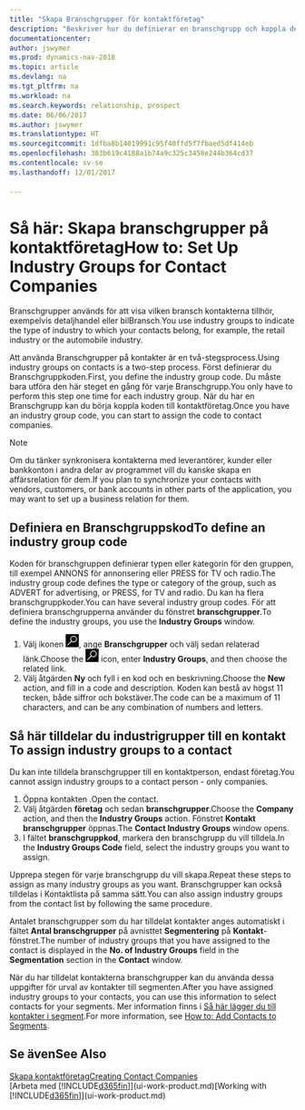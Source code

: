 ```yaml
---
title: "Skapa Branschgrupper för kontaktföretag"
description: "Beskriver hur du definierar en branschgrupp och koppla den till ett företag, till exempel detaljhandel eller bilindustri."
documentationcenter: 
author: jswymer
ms.prod: dynamics-nav-2018
ms.topic: article
ms.devlang: na
ms.tgt_pltfrm: na
ms.workload: na
ms.search.keywords: relationship, prospect
ms.date: 06/06/2017
ms.author: jswymer
ms.translationtype: HT
ms.sourcegitcommit: 1dfba8b14019991c95f40ffd5f7fbaed5df414eb
ms.openlocfilehash: 303b619c4188a1b74a9c325c3458e244b364cd37
ms.contentlocale: sv-se
ms.lasthandoff: 12/01/2017

---
```

# <a name="how-to-set-up-industry-groups-for-contact-companies"></a><span data-ttu-id="84cec-103">Så här: Skapa branschgrupper på kontaktföretag</span><span class="sxs-lookup"><span data-stu-id="84cec-103">How to: Set Up Industry Groups for Contact Companies</span></span>
<span data-ttu-id="84cec-104">Branschgrupper används för att visa vilken bransch kontakterna tillhör, exempelvis detaljhandel eller bilBransch.</span><span class="sxs-lookup"><span data-stu-id="84cec-104">You use industry groups to indicate the type of industry to which your contacts belong, for example, the retail industry or the automobile industry.</span></span>

<span data-ttu-id="84cec-105">Att använda Branschgrupper på kontakter är en två-stegsprocess.</span><span class="sxs-lookup"><span data-stu-id="84cec-105">Using industry groups on contacts is a two-step process.</span></span> <span data-ttu-id="84cec-106">Först definierar du Branschgruppkoden.</span><span class="sxs-lookup"><span data-stu-id="84cec-106">First, you define the industry group code.</span></span> <span data-ttu-id="84cec-107">Du måste bara utföra den här steget en gång för varje Branschgrupp.</span><span class="sxs-lookup"><span data-stu-id="84cec-107">You only have to perform this step one time for each industry group.</span></span> <span data-ttu-id="84cec-108">När du har en Branschgrupp kan du börja koppla koden till kontaktföretag.</span><span class="sxs-lookup"><span data-stu-id="84cec-108">Once you have an industry group code, you can start to assign the code to contact companies.</span></span>

> [!NOTE]  
>   <span data-ttu-id="84cec-109">Om du tänker synkronisera kontakterna med leverantörer, kunder eller bankkonton i andra delar av programmet vill du kanske skapa en affärsrelation för dem.</span><span class="sxs-lookup"><span data-stu-id="84cec-109">If you plan to synchronize your contacts with vendors, customers, or bank accounts in other parts of the application, you may want to set up a business relation for them.</span></span>

## <a name="to-define-an-industry-group-code"></a><span data-ttu-id="84cec-110">Definiera en Branschgruppskod</span><span class="sxs-lookup"><span data-stu-id="84cec-110">To define an industry group code</span></span>
<span data-ttu-id="84cec-111">Koden för branschgruppen definierar typen eller kategorin för den gruppen, till exempel ANNONS för annonsering eller PRESS för TV och radio.</span><span class="sxs-lookup"><span data-stu-id="84cec-111">The industry group code defines the type or category of the group, such as ADVERT for advertising, or PRESS, for TV and radio.</span></span> <span data-ttu-id="84cec-112">Du kan ha flera branschgruppkoder.</span><span class="sxs-lookup"><span data-stu-id="84cec-112">You can have several industry group codes.</span></span> <span data-ttu-id="84cec-113">För att definiera branschgrupperna använder du fönstret **branschgrupper**.</span><span class="sxs-lookup"><span data-stu-id="84cec-113">To define the industry groups, you use the **Industry Groups** window.</span></span>

1. <span data-ttu-id="84cec-114">Välj ikonen ![Söka efter sida eller rapport](media/ui-search/search_small.png "ikonen Söka efter sida eller rapport"), ange **Branschgrupper** och välj sedan relaterad länk.</span><span class="sxs-lookup"><span data-stu-id="84cec-114">Choose the ![Search for Page or Report](media/ui-search/search_small.png "Search for Page or Report icon") icon, enter **Industry Groups**, and then choose the related link.</span></span>
2. <span data-ttu-id="84cec-115">Välj åtgärden **Ny** och fyll i en kod och en beskrivning.</span><span class="sxs-lookup"><span data-stu-id="84cec-115">Choose the **New** action, and fill in a code and description.</span></span> <span data-ttu-id="84cec-116">Koden kan bestå av högst 11 tecken, både siffror och bokstäver.</span><span class="sxs-lookup"><span data-stu-id="84cec-116">The code can be a maximum of 11 characters, and can be any combination of numbers and letters.</span></span>

## <span data-ttu-id="84cec-117"><a name="AssignIndustryGroupContact"></a> Så här tilldelar du industrigrupper till en kontakt</span><span class="sxs-lookup"><span data-stu-id="84cec-117"><a name="AssignIndustryGroupContact"></a> To assign industry groups to a contact</span></span>
<span data-ttu-id="84cec-118">Du kan inte tilldela branschgrupper till en kontaktperson, endast företag.</span><span class="sxs-lookup"><span data-stu-id="84cec-118">You cannot assign industry groups to a contact person - only companies.</span></span>

1. <span data-ttu-id="84cec-119">Öppna kontakten .</span><span class="sxs-lookup"><span data-stu-id="84cec-119">Open the contact.</span></span>
2. <span data-ttu-id="84cec-120">Välj åtgärden **företag** och sedan **branschgrupper**.</span><span class="sxs-lookup"><span data-stu-id="84cec-120">Choose the **Company** action, and then the **Industry Groups** action.</span></span> <span data-ttu-id="84cec-121">Fönstret **Kontakt branschgrupper** öppnas.</span><span class="sxs-lookup"><span data-stu-id="84cec-121">The **Contact Industry Groups** window opens.</span></span>
3. <span data-ttu-id="84cec-122">I fältet **branschgruppkod**, markera den branschgrupp du vill tilldela.</span><span class="sxs-lookup"><span data-stu-id="84cec-122">In the **Industry Groups Code** field, select the industry groups you want to assign.</span></span>

<span data-ttu-id="84cec-123">Upprepa stegen för varje branschgrupp du vill skapa.</span><span class="sxs-lookup"><span data-stu-id="84cec-123">Repeat these steps to assign as many industry groups as you want.</span></span> <span data-ttu-id="84cec-124">Branschgrupper kan också tilldelas i Kontaktlista på samma sätt.</span><span class="sxs-lookup"><span data-stu-id="84cec-124">You can also assign industry groups from the contact list by following the same procedure.</span></span>

<span data-ttu-id="84cec-125">Antalet branschgrupper som du har tilldelat kontakter anges automatiskt i fältet **Antal branschgrupper** på avnisttet **Segmentering** på **Kontakt**-fönstret.</span><span class="sxs-lookup"><span data-stu-id="84cec-125">The number of industry groups that you have assigned to the contact is displayed in the **No. of Industry Groups** field in the **Segmentation** section in the **Contact** window.</span></span>

<span data-ttu-id="84cec-126">När du har tilldelat kontakterna branschgrupper kan du använda dessa uppgifter för urval av kontakter till segmenten.</span><span class="sxs-lookup"><span data-stu-id="84cec-126">After you have assigned industry groups to your contacts, you can use this information to select contacts for your segments.</span></span> <span data-ttu-id="84cec-127">Mer information finns i [Så här lägger du till kontakter i segment](marketing-add-contact-segment.md).</span><span class="sxs-lookup"><span data-stu-id="84cec-127">For more information, see [How to: Add Contacts to Segments](marketing-add-contact-segment.md).</span></span>

## <a name="see-also"></a><span data-ttu-id="84cec-128">Se även</span><span class="sxs-lookup"><span data-stu-id="84cec-128">See Also</span></span>
[<span data-ttu-id="84cec-129">Skapa kontaktföretag</span><span class="sxs-lookup"><span data-stu-id="84cec-129">Creating Contact Companies</span></span>](marketing-create-contact-companies.md)  
<span data-ttu-id="84cec-130">[Arbeta med [!INCLUDE[d365fin](includes/d365fin_md.md)]](ui-work-product.md)</span><span class="sxs-lookup"><span data-stu-id="84cec-130">[Working with [!INCLUDE[d365fin](includes/d365fin_md.md)]](ui-work-product.md)</span></span>

